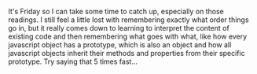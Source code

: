 It's Friday so I can take some time to catch up, especially on those readings. I still feel a little lost with remembering exactly what order things go in, but it really comes down to learning to interpret the content of existing code and then remembering what goes with what, like how every javascript object has a prototype, which is also an object and how all javascript objects inherit their methods and properties from their specific prototype.
Try saying that 5 times fast...

